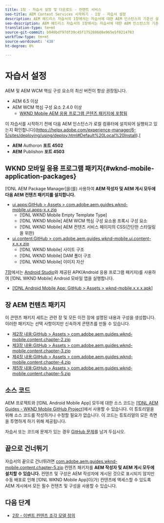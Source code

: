 ```yaml
---
title: 1장 - 자습서 설정 및 다운로드 - 컨텐트 서비스
seo-title: AEM Content Services 시작하기 - 1장 - 자습서 설정
description: AEM 헤드리스 자습서의 1장에서는 자습서에 대한 AEM 인스턴스의 기준선 설정을 설명합니다.
seo-description: AEM 헤드리스 자습서의 1장에서는 자습서에 대한 AEM 인스턴스의 기준선 설정을 설명합니다.
translation-type: tm+mt
source-git-commit: b040bdf97df39c45f175288608e965e5f0214703
workflow-type: tm+mt
source-wordcount: '438'
ht-degree: 0%

---
```



# 자습서 설정

AEM 및 AEM WCM 핵심 구성 요소의 최신 버전이 항상 권장됩니다.

* AEM 6.5 이상
* AEM WCM 핵심 구성 요소 2.4.0 이상
   * [WKND Mobile AEM 응용 프로그램 콘텐츠 패키지에 포함됨](#wknd-mobile-application-packages)

이 자습서를 시작하기 전에 다음 AEM 인스턴스가 로컬 컴퓨터에 설치되어 실행되고 있는지 확인합니다](https://helpx.adobe.com/experience-manager/6-5/sites/deploying/using/deploy.html#Default%20Local%20Install).[

* **AEM** Authoron  **포트 4502**
* **AEM** Publishon  **포트 4503**

## WKND 모바일 응용 프로그램 패키지{#wknd-mobile-application-packages}

[!DNL AEM Package Manager]을(를) 사용하여 **AEM 작성자 및 AEM 게시 모두에 다음 AEM 컨텐츠 패키지를 설치합니다.**

* [ui.apps:GitHub > Assets > com.adobe.aem.guides.wknd-mobile.ui.apps-x.x.zip](https://github.com/adobe/aem-guides-wknd-mobile/releases/latest)
   * [!DNL WKND Mobile Empty Template Type]
   * [!DNL WKND Mobile] AEM WCM 핵심 구성 요소용 프록시 구성 요소
   * [!DNL WKND Mobile] AEM 컨텐츠 서비스 페이지의 CSS(간단한 스타일링을 위한)
* [ui.content:GitHub > com.adobe.aem.guides.wknd-mobile.ui.content-x.x.x.zip](https://github.com/adobe/aem-guides-wknd-mobile/releases/latest)
   * [!DNL WKND Mobile] 사이트 구조
   * [!DNL WKND Mobile] DAM 폴더 구조
   * [!DNL WKND Mobile] 이미지 자산

[7장](./chapter-7.md)에서는 [Android Studio](https://developer.android.com/studio)와 제공된 APK(Android 응용 프로그램 패키지)를 사용하여 [!DNL WKND Mobile] Android 모바일 앱을 실행합니다.

* [[!DNL Android Mobile App: GitHub > Assets > wknd-mobile.x.x.x.apk]](https://github.com/adobe/aem-guides-wknd-mobile/releases/latest)

## 장 AEM 컨텐츠 패키지

이 콘텐츠 패키지 세트는 관련 장 및 모든 이전 장에 설명된 내용과 구성을 생성합니다. 이러한 패키지는 선택 사항이지만 신속하게 콘텐츠를 만들 수 있습니다.

* [제2장 내용:GitHub > Assets > com.adobe.aem.guides.wknd-mobile.content.chapter-2.zip](https://github.com/adobe/aem-guides-wknd-mobile/releases/latest)
* [제3장 내용:GitHub > Assets > com.adobe.aem.guides.wknd-mobile.content.chapter-3.zip](https://github.com/adobe/aem-guides-wknd-mobile/releases/latest)
* [제4장 내용:GitHub > Assets > com.adobe.aem.guides.wknd-mobile.content.chapter-4.zip](https://github.com/adobe/aem-guides-wknd-mobile/releases/latest)
* [제5장 내용:GitHub > Assets > com.adobe.aem.guides.wknd-mobile.content.chapter-5.zip](https://github.com/adobe/aem-guides-wknd-mobile/releases/latest)

## 소스 코드

AEM 프로젝트와 [!DNL Android Mobile App] 모두에 대한 소스 코드는 [[!DNL AEM Guides - WKND Mobile GitHub Project]](https://github.com/adobe/aem-guides-wknd-mobile)에서 사용할 수 있습니다. 이 튜토리얼을 위해 소스 코드를 작성하거나 수정할 필요가 없습니다. 이 코드는 튜토리얼의 모든 측면을 투명하게 하기 위해 제공됩니다.

자습서 또는 코드에 문제가 있는 경우 [GitHub 문제](https://github.com/adobe/aem-guides-wknd-mobile/issues)를 남겨 두십시오.

## 끝으로 건너뛰기

자습서의 끝으로 건너뛰려면 [com.adobe.aem.guides.wknd-mobile.content.chapter-5.zip](https://github.com/adobe/aem-guides-wknd-mobile/releases/latest) 컨텐츠 패키지를 **AEM 작성자 및 AEM 게시 모두에 설치할 수 있습니다.** 컨텐츠 및 구성은 AEM 작성자에 게시된 것으로 표시되지 않지만 수동 배포로 인해 [!DNL WKND Mobile App]이(가) 컨텐츠에 액세스할 수 있도록 AEM 게시에서 모든 필수 컨텐츠 및 구성을 사용할 수 있습니다.


## 다음 단계

* [2장 - 이벤트 컨텐츠 조각 모델 정의](./chapter-2.md)

